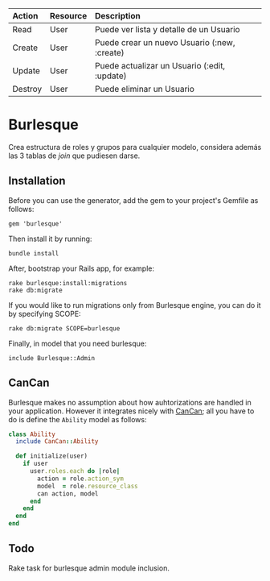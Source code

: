 Action  | Resource | Description
:-------|:---------|:-----------
Read    | User     | Puede ver lista y detalle de un Usuario
Create  | User     | Puede crear un nuevo Usuario (:new, :create)
Update  | User     | Puede actualizar un Usuario (:edit, :update)
Destroy | User     | Puede eliminar un Usuario

Burlesque
=========

Crea estructura de roles y grupos para cualquier modelo, considera además las 3 tablas de _join_ que pudiesen darse.

Installation
------------

Before you can use the generator, add the gem to your project's Gemfile as follows:

```
gem 'burlesque'
```

Then install it by running:

```
bundle install
```

After, bootstrap your Rails app, for example:

```
rake burlesque:install:migrations
rake db:migrate
```

If you would like to run migrations only from Burlesque engine, you can do it by specifying SCOPE:

```
rake db:migrate SCOPE=burlesque
```

Finally, in model that you need burlesque:

```
include Burlesque::Admin
```



CanCan
------

Burlesque makes no assumption about how auhtorizations are handled in your application. However it integrates nicely with [CanCan][cancan]; all you have to do is define the `Ability` model as follows:

```ruby
class Ability
  include CanCan::Ability

  def initialize(user)
    if user
      user.roles.each do |role|
        action = role.action_sym
        model  = role.resource_class
        can action, model
      end
    end
  end
end
```

  [cancan]: https://github.com/ryanb/cancan

Todo
----

Rake task for burlesque admin module inclusion.
